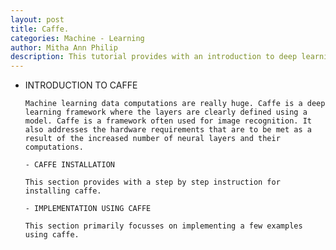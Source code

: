 ```yaml
---
layout: post
title: Caffe.  
categories: Machine - Learning
author: Mitha Ann Philip
description: This tutorial provides with an introduction to deep learning framework and examples implemented using caffe.
---
```


- INTRODUCTION TO CAFFE

      Machine learning data computations are really huge. Caffe is a deep learning framework where the layers are clearly defined using a model. Caffe is a framework often used for image recognition. It also addresses the hardware requirements that are to be met as a result of the increased number of neural layers and their computations.
    
      - CAFFE INSTALLATION

      This section provides with a step by step instruction for installing caffe.

      - IMPLEMENTATION USING CAFFE

      This section primarily focusses on implementing a few examples using caffe.
